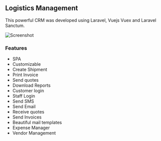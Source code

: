 ## Logistics Management

This powerful CRM was developed using Laravel, Vuejs Vuex and Laravel Sanctum.

![Screenshot]("[./work-1.jpg](https://github.com/harshithva/logistics/blob/master/work-1.jpg)")
### Features

+ SPA
+ Customizable
+ Create Shipment
+ Print Invoice
+ Send quotes
+ Download Reports
+ Customer login
+ Staff Login
+ Send SMS
+ Send Email
+ Receive quotes
+ Send Invoices
+ Beautiful mail templates
+ Expense Manager
+ Vendor Management

